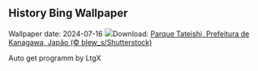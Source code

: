 ## History Bing Wallpaper
Wallpaper date: 2024-07-16
![](https://www.bing.com/th?id=OHR.TateishiPark_PT-BR0601453659_UHD.jpg&w=1000)Download: [Parque Tateishi, Prefeitura de Kanagawa, Japão (© blew_s/Shutterstock)](https://www.bing.com/th?id=OHR.TateishiPark_PT-BR0601453659_UHD.jpg)

Auto get programm by LtgX
